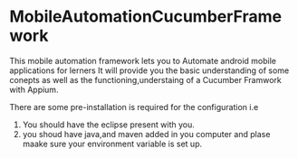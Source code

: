 # MobileAutomationCucumberFramework
This mobile automation framework lets you to Automate android mobile applications for lerners It will provide you the  basic understanding of some conepts as well as the functioning,understaing of a Cucumber Framwork with Appium.


There are some  pre-installation is required for the configuration i.e
1. You should have the eclipse present with you.
2. you shoud have java,and maven added in you computer and plase maake sure your environment variable is set up.




